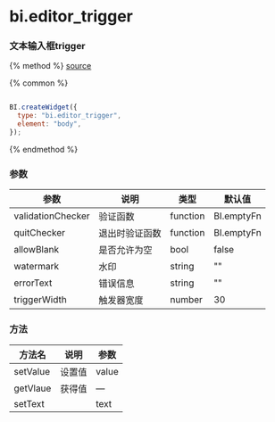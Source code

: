 # bi.editor_trigger

### 文本输入框trigger

{% method %}
[source](https://jsfiddle.net/fineui/8ttm4g1u/)

{% common %}
```javascript

BI.createWidget({
  type: "bi.editor_trigger",
  element: "body",
});

```

{% endmethod %}



### 参数

| 参数                | 说明      | 类型       | 默认值        |
| ----------------- | ------- | -------- | ---------- |
| validationChecker | 验证函数    | function | BI.emptyFn |
| quitChecker       | 退出时验证函数 | function | BI.emptyFn |
| allowBlank        | 是否允许为空  | bool     | false      |
| watermark         | 水印      | string   | ""         |
| errorText         | 错误信息    | string   | ""         |
| triggerWidth      | 触发器宽度   | number   | 30         |



### 方法

| 方法名      | 说明   | 参数    |
| -------- | ---- | ----- |
| setValue | 设置值  | value |
| getVlaue | 获得值  | —     |
| setText  |      | text  |


